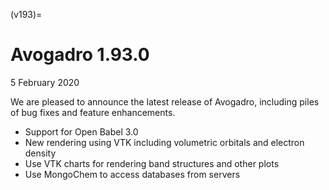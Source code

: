 (v193)=

# Avogadro 1.93.0

5 February 2020

We are pleased to announce the latest release of Avogadro, including piles of
bug fixes and feature enhancements.

- Support for Open Babel 3.0
- New rendering using VTK including volumetric orbitals and electron density
- Use VTK charts for rendering band structures and other plots
- Use MongoChem to access databases from servers
